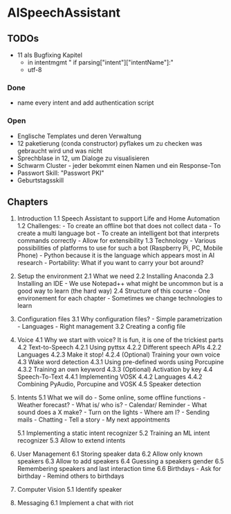 # AISpeechAssistant

## TODOs
- 11 als Bugfixing Kapitel
	- in intentmgmt "		if parsing["intent"]["intentName"]:"
	- utf-8
	

### Done
- name every intent and add authentication script

### Open
- Englische Templates und deren Verwaltung
- 12 paketierung (conda constructor) pyflakes um zu checken was gebraucht wird und was nicht
- Sprechblase in 12, um Dialoge zu visualisieren
- Schwarm Cluster - jeder bekommt einen Namen und ein Response-Ton
- Passwort Skill: "Passwort PKI"
- Geburtstagsskill

## Chapters
1. Introduction
	1.1 Speech Assistant to support Life and Home Automation
	1.2 Challenges:
		- To create an offline bot that does not collect data
		- To create a multi language bot
		- To create an intelligent bot that interprets commands correctly
		- Allow for extensibility
	1.3 Technology
		- Various possibilities of platforms to use for such a bot (Raspberry Pi, PC, Mobile Phone)
		- Python because it is the language which appears most in AI research
		- Portability: What if you want to carry your bot around?
2. Setup the environment
	2.1 What we need
	2.2 Installing Anaconda
	2.3 Installing an IDE
		- We use Notepad++ what might be uncommon but is a good way to learn (the hard way)
	2.4 Structure of this course
		- One environement for each chapter
		- Sometimes we change technologies to learn
3. Configuration files
	3.1 Why configuration files?
		- Simple parametrization
		- Languages
		- Right management
	3.2 Creating a config file
4. Voice
	4.1 Why we start with voice? It is fun, it is one of the trickiest parts
	4.2 Text-to-Speech
		4.2.1 Using pyttsx
		4.2.2 Different speech APIs
		4.2.2 Languages
		4.2.3 Make it stop!
		4.2.4 (Optional) Training your own voice
	4.3 Wake word detection
		4.3.1 Using pre-defined words using Porcupine
		4.3.2 Training an own keyword
		4.3.3 (Optional) Activation by key
	4.4 Speech-To-Text
		4.4.1 Implementing VOSK
		4.4.2 Languages
		4.4.2 Combining PyAudio, Porcupine and VOSK
	4.5 Speaker detection
5. Intents
	5.1 What we will do
		- Some online, some offline functions
		- Weather forecast?
		- What is/ who is?
		- Calendar/ Reminder
		- What sound does a X make?
		- Turn on the lights
		- Where am I?
		- Sending mails
		- Chatting
		- Tell a story
		- My next appointments
		
	5.1 Implementing a static intent recognizer
	5.2 Training an ML intent recognizer
	5.3 Allow to extend intents
6. User Management
	6.1 Storing speaker data
	6.2 Allow only known speakers
	6.3 Allow to add speakers
	6.4 Guessing a speakers gender
	6.5 Remembering speakers and last interaction time
	6.6 Birthdays
		- Ask for birthday
		- Remind others to birthdays
5. Computer Vision
	5.1 Identify speaker
6. Messaging
	6.1 Implement a chat with riot
	